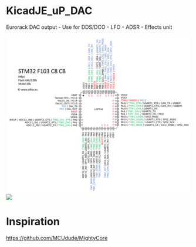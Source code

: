 # KicadJE_uP_DAC
Eurorack DAC output - Use for DDS/DCO - LFO - ADSR - Effects unit

![](stm32f103c8cb-pinlayout-wp01.jpg)
![](https://camo.githubusercontent.com/178242e7684d9ab642e0c43fcb64b3a0bcb5c289/68747470733a2f2f692e696d6775722e636f6d2f4b3334785a62342e6a7067)
# Inspiration
https://github.com/MCUdude/MightyCore
